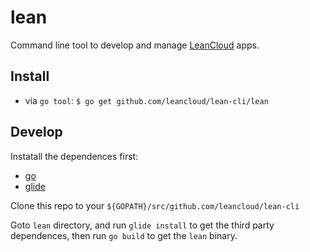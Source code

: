 # lean

Command line tool to develop and manage [LeanCloud](https://leancloud.cn) apps.

## Install

- via `go tool`: `$ go get github.com/leancloud/lean-cli/lean`

## Develop

Instatall the dependences first:

- [go](https://golang.org)
- [glide](https://glide.sh)


Clone this repo to your `${GOPATH}/src/github.com/leancloud/lean-cli`

Goto `lean` directory, and run `glide install` to get the third party dependences, then run `go build` to get the `lean` binary.
